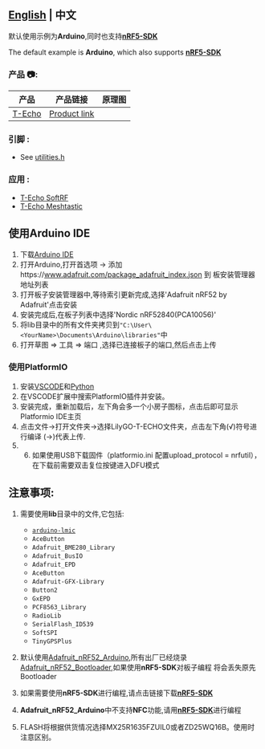 
## **[English](../README.MD) | 中文**

默认使用示例为**Arduino**,同时也支持[**nRF5-SDK**](https://www.nordicsemi.com/Software-and-Tools/Software/nRF5-SDK/Download)

The default example is **Arduino**, which also supports [**nRF5-SDK**](https://www.nordicsemi.com/Software-and-Tools/Software/nRF5-SDK/Download)


<h3 align = "left">产品 📷:</h3>

|    产品    |                               产品链接                               | 原理图 |
| :--------: | :------------------------------------------------------------------: | :----: |
| [T-Echo]() | [Product link](https://pt.aliexpress.com/item/1005002842456390.html) |        |

<h3 align = "left">引脚 :</h3>

- See [utilities.h](examples/Integration/utilities.h)

<h3 align = "left">应用 :</h3>

- [T-Echo SoftRF](https://github.com/lyusupov/SoftRF/wiki/Badge-Edition)
- [T-Echo Meshtastic](https://github.com/meshtastic/Meshtastic-device/tree/v1.2.42.2759c8d)







## 使用**Arduino IDE**
1. 下载[Arduino IDE](https://www.arduino.cc/en/software)
2. 打开Arduino,打开首选项 -> 添加https://www.adafruit.com/package_adafruit_index.json 到 板安装管理器地址列表
3. 打开板子安装管理器中,等待索引更新完成,选择'Adafruit nRF52 by Adafruit'点击安装
4. 安装完成后,在板子列表中选择'Nordic nRF52840(PCA10056)'
5. 将lib目录中的所有文件夹拷贝到`"C:\User\<YourName>\Documents\Arduino\libraries"`中
6. 打开草图 => 工具 => 端口 ,选择已连接板子的端口,然后点击上传

### 使用**PlatformIO**
1. 安装[VSCODE](https://code.visualstudio.com/)和[Python](https://www.python.org/)
2. 在VSCODE扩展中搜索PlatformIO插件并安装。
3. 安装完成，重新加载后，左下角会多一个小房子图标，点击后即可显示Platformio IDE主页
4. 点击文件->打开文件夹->选择LilyGO-T-ECHO文件夹，点击左下角(√)符号进行编译 (→)代表上传.
5. 6. 如果使用USB下载固件（platformio.ini 配置upload_protocol = nrfutil），在下载前需要双击复位按键进入DFU模式

## 注意事项:
1. 需要使用**lib**目录中的文件,它包括:
   - [`arduino-lmic`](https://github.com/mcci-catena/arduino-lmic)
   - `AceButton` 
   - `Adafruit_BME280_Library`   
   - `Adafruit_BusIO`        
   - `Adafruit_EPD`          
   - `AceButton` 
   - `Adafruit-GFX-Library`   
   - `Button2`        
   - `GxEPD`            
   - `PCF8563_Library `               
   - `RadioLib`     
   - `SerialFlash_ID539 `               
   - `SoftSPI`   
   - `TinyGPSPlus`   

2. 默认使用[Adafruit_nRF52_Arduino](https://github.com/adafruit/Adafruit_nRF52_Arduino),所有出厂已经烧录[Adafruit_nRF52_Bootloader](https://github.com/adafruit/Adafruit_nRF52_Bootloader),如果使用**nRF5-SDK**对板子编程 将会丢失原先Bootloader

3. 如果需要使用**nRF5-SDK**进行编程,请点击链接下载[**nRF5-SDK**](https://www.nordicsemi.com/Software-and-Tools/Software/nRF5-SDK/Download)

4. **Adafruit_nRF52_Arduino**中不支持**NFC**功能,请用[**nRF5-SDK**](https://www.nordicsemi.com/Software-and-Tools/Software/nRF5-SDK/Download)进行编程
5. FLASH将根据供货情况选择MX25R1635FZUIL0或者ZD25WQ16B。使用时注意区别。